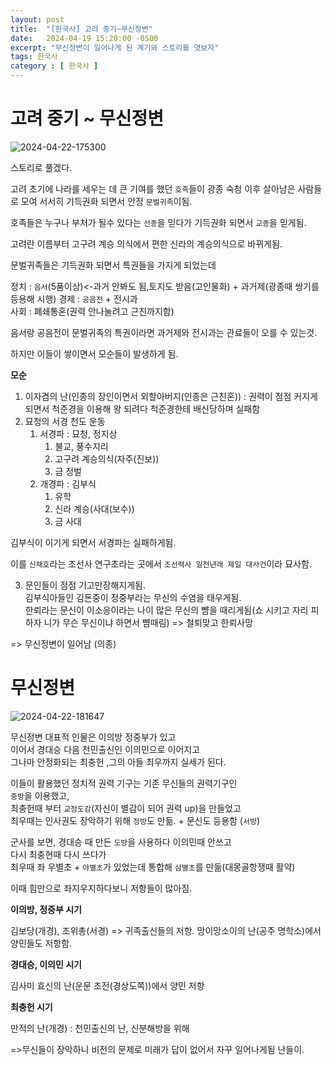 ```yaml
---
layout: post
title:  "[한국사] 고려 중기~무신정변"
date:   2024-04-19 15:20:00 -0500
excerpt: "무신정변이 일어나게 된 계기와 스토리를 엿보자"
tags: 한국사
category : [ 한국사 ]
---
```

 

# 고려 중기 ~ 무신정변

<img src="https://i.ibb.co/D1ppSYR/2024-04-22-175300.png" alt="2024-04-22-175300" border="0">

스토리로 풀겠다.  

고려 초기에 나라를 세우는 데 큰 기여를 했던 `호족`들이 광종 숙청 이후 살아남은 사람들로 모여 서서히 기득권화 되면서 안정 `문벌귀족`이됨.  

호족들은 누구나 부처가 될수 있다는 `선종`을 믿다가 기득권화 되면서 `교종`을 믿게됨.

고려란 이름부터 고구려 계승 의식에서 편한 신라의 계승의식으로 바뀌게됨.  

문벌귀족들은 기득권화 되면서 특권들을 가지게 되었는데  

정치 : `음서`(5품이상)<-과거 안봐도 됨,토지도 받음(고인물화)  + 과거제(광종때 쌍기를 등용해 시행)
경제 : `공음전` + 전시과  
사회 : 폐쇄통혼(권력 안나눌려고 근친까지함)  

음서랑 공음전이 문벌귀족의 특권이라면 과거제와 전시과는 관료들이 오를 수 있는것.  

하지만 이들이 쌓이면서 모순들이 발생하게 됨.  

**모순**

1. 이자겸의 난(인종의 장인이면서 외할아버지(인종은 근친혼)) : 권력이 점점 커지게 되면서 척준경을 이용해 왕 되려다 척준경한테 배신당하며 실패함
2. 묘청의 서경 천도 운동
   1. 서경파 : 묘청, 정지상
      1. 불교, 풍수지리
      2. 고구려 계승의식(자주(진보))
      3. 금 정벌
   2. 개경파 : 김부식
      1. 유학
      2. 신라 계승(사대(보수))
      3. 금 사대

김부식이 이기게 되면서 서경파는 실패하게됨.  

이를 `신채호`라는 조선사 연구초라는 곳에서 `조선력사 일천년래 제일 대사건`이라 묘사함.  

3. 문인들이 점점 기고만장해지게됨.  
   김부식아들인 김돈중이 정중부라는 무신의 수염을 태우게됨.  
   한뢰라는 문신이 이소응이라는 나이 많은 무신의 뺨을 때리게됨(쇼 시키고 자리 피하자 니가 무슨 무신이냐 하면서 뺨때림) => 철퇴맞고 한뢰사망  

=> 무신정변이 일어남 (의종)

# 무신정변

<img src="https://i.ibb.co/sRC4JHj/2024-04-22-181647.png" alt="2024-04-22-181647" border="0">

무신정변 대표적 인물은 이의방 정중부가 있고  
이어서 경대승 다음 천민출신인 이의민으로 이어지고  
그나마 안정화되는 최충헌 ,그의 아들 최우까지 실세가 된다.  

이들이 활용했던 정치적 권력 기구는 기존 무신들의 권력기구인  
`중방`을 이용했고,  
최충헌때 부터 `교정도감`(자신이 별감이 되어 권력 up)을 만들었고  
최우때는 인사권도 장악하기 위해 `정방`도 만듦. + 문신도 등용함 (`서방`)

군사를 보면,
경대승 때 만든 `도방`을 사용하다 이의민때 안쓰고  
다시 최충현때 다시 쓰다가  
최우때 좌 우별초 + `야별초`가 있었는데 통합해 `삼별초`를 만듦(대몽골항쟁때 활약)  

이때 힘만으로 좌지우지하다보니 저항들이 많아짐. 

**이의방, 정중부 시기**

김보당(개경), 조위총(서경) => 귀족출신들의 저항.
망이망소이의 난(공주 명학소)에서 양민들도 저항함.  

**경대승, 이의민 시기**

김사미 효신의 난(운문 초전(경상도쪽))에서 양민 저항

**최충헌 시기**

만적의 난(개경) : 천민출신의 난, 신분해방을 위해

=>무신들이 장악하니 비전의 문제로 미래가 답이 없어서 자꾸 일어나게됨 난들이.  


